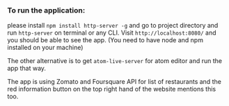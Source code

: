 ### To run the application:

please install `npm install http-server -g` and go to project directory and run
`http-server` on terminal or any CLI. Visit `http://localhost:8080/` and you should
be able to see the app. (You need to have node and npm installed on your machine)

The other alternative is to get `atom-live-server` for atom editor and run the app
that way.

The app is using Zomato and Foursquare API for list of restaurants and the red
information button on the top right hand of the website mentions this too.
